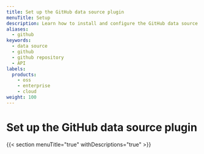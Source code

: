 ```yaml
---
title: Set up the GitHub data source plugin
menuTitle: Setup
description: Learn how to install and configure the GitHub data source plugin.
aliases:
  - github
keywords:
  - data source
  - github
  - github repository
  - API
labels:
  products:
    - oss
    - enterprise
    - cloud
weight: 100
---
```


# Set up the GitHub data source plugin

{{< section menuTitle="true" withDescriptions="true" >}}
